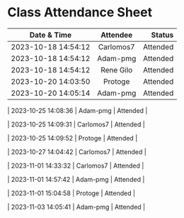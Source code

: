 # Class Attendance Sheet

| Date & Time                  |       Attendee       |    Status |
| ---------------------------- | :------------------: | --------: |
| 2023-10-18 14:54:12 |      Carlomos7       |  Attended |
| 2023-10-18 14:54:12 |       Adam-pmg       |  Attended |
| 2023-10-18 14:54:12 |      Rene Gilo       |  Attended |
| 2023-10-20 14:03:50 | Protoge           | Attended |
| 2023-10-20 14:05:14 | Adam-pmg           | Attended |

| 2023-10-25 14:08:36 | Adam-pmg           | Attended |

| 2023-10-25 14:09:31 | Carlomos7           | Attended |

| 2023-10-25 14:09:52 | Protoge           | Attended |

| 2023-10-27 14:04:42 | Carlomos7           | Attended |

| 2023-11-01 14:33:32 | Carlomos7           | Attended |

| 2023-11-01 14:57:42 | Adam-pmg           | Attended |

| 2023-11-01 15:04:58 | Protoge           | Attended |

| 2023-11-03 14:05:41 | Adam-pmg           | Attended |

